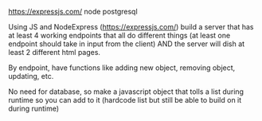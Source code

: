 https://expressjs.com/
node postgresql

Using JS and NodeExpress (https://expressjs.com/) build a server that has at least 4 working endpoints that all do different things (at least one endpoint should take in input from the client) AND the server will dish at least 2 different html pages.

By endpoint, have functions like adding new object, removing object, updating, etc.

No need for database, so make a javascript object that tolls a list during runtime so you can add to it (hardcode list but still be able to build on it during runtime)

